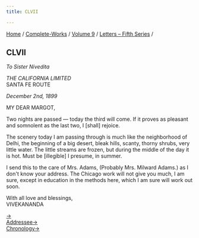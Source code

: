 ```yaml
---
title: CLVII

---
```



[Home](../../../index.htm) / [Complete-Works](../../complete_works.htm)
/ [Volume 9](../volume_9_contents.htm) / [Letters – Fifth
Series](letters_fifth_series_contents.htm) /



## CLVII

*To Sister Nivedita*

*THE CALIFORNIA LIMITED*  
SANTA FE ROUTE

*December 2nd, 1899*

MY DEAR MARGOT,

Two nights are passed — today the third will come. If it proves as
pleasant and somnolent as the last two, I \[shall\] rejoice.

The scenery today I am passing through is much like the neighborhood of
Delhi, the beginning of a big desert, bleak hills, scanty, thorny
shrubs, very little water. The little streams are frozen, but during the
middle of the day it is hot. Must be \[illegible\] I presume, in summer.

I send this to the care of Mrs. Adams, (Probably Mrs. Milward Adams.) as
I don't know your address. The Chicago work will not give you much, I am
sure, except in education in the methods here, which I am sure will work
out soon.

With all love and blessings,  
VIVEKANANDA

[→](158_mother.htm)  
[Addressee→](../../volume_7/epistles_third_series/47_margot.htm)  
[Chronology→](../../volume_7/epistles_third_series/47_margot.htm)


